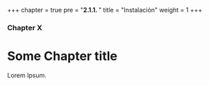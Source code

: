 +++
chapter = true
pre = "<b>2.1.1. </b>"
title = "Instalación"
weight = 1
+++

### Chapter X

# Some Chapter title

Lorem Ipsum.
